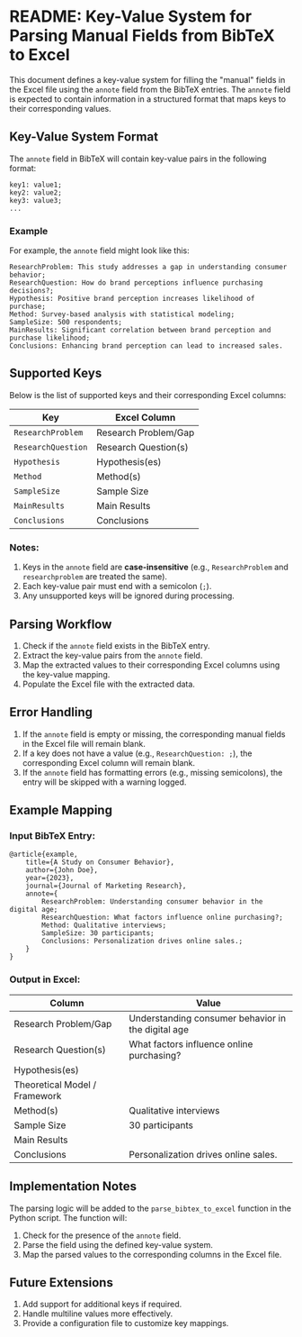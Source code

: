 # README: Key-Value System for Parsing Manual Fields from BibTeX to Excel

This document defines a key-value system for filling the "manual" fields in the Excel file using the `annote` field from the BibTeX entries. The `annote` field is expected to contain information in a structured format that maps keys to their corresponding values.

## Key-Value System Format
The `annote` field in BibTeX will contain key-value pairs in the following format:

```
key1: value1;
key2: value2;
key3: value3;
...
```

### Example
For example, the `annote` field might look like this:

```
ResearchProblem: This study addresses a gap in understanding consumer behavior;
ResearchQuestion: How do brand perceptions influence purchasing decisions?;
Hypothesis: Positive brand perception increases likelihood of purchase;
Method: Survey-based analysis with statistical modeling;
SampleSize: 500 respondents;
MainResults: Significant correlation between brand perception and purchase likelihood;
Conclusions: Enhancing brand perception can lead to increased sales.
```

## Supported Keys
Below is the list of supported keys and their corresponding Excel columns:

| Key               | Excel Column                       |
|-------------------|------------------------------------|
| `ResearchProblem` | Research Problem/Gap              |
| `ResearchQuestion`| Research Question(s)              |
| `Hypothesis`      | Hypothesis(es)                    |
| `Method`          | Method(s)                         |
| `SampleSize`      | Sample Size                       |
| `MainResults`     | Main Results                      |
| `Conclusions`     | Conclusions                       |

### Notes:
1. Keys in the `annote` field are **case-insensitive** (e.g., `ResearchProblem` and `researchproblem` are treated the same).
2. Each key-value pair must end with a semicolon (`;`).
3. Any unsupported keys will be ignored during processing.

## Parsing Workflow
1. Check if the `annote` field exists in the BibTeX entry.
2. Extract the key-value pairs from the `annote` field.
3. Map the extracted values to their corresponding Excel columns using the key-value mapping.
4. Populate the Excel file with the extracted data.

## Error Handling
1. If the `annote` field is empty or missing, the corresponding manual fields in the Excel file will remain blank.
2. If a key does not have a value (e.g., `ResearchQuestion: ;`), the corresponding Excel column will remain blank.
3. If the `annote` field has formatting errors (e.g., missing semicolons), the entry will be skipped with a warning logged.

## Example Mapping
### Input BibTeX Entry:
```
@article{example,
    title={A Study on Consumer Behavior},
    author={John Doe},
    year={2023},
    journal={Journal of Marketing Research},
    annote={
        ResearchProblem: Understanding consumer behavior in the digital age;
        ResearchQuestion: What factors influence online purchasing?;
        Method: Qualitative interviews;
        SampleSize: 30 participants;
        Conclusions: Personalization drives online sales.;
    }
}
```

### Output in Excel:
| Column                     | Value                                      |
|----------------------------|--------------------------------------------|
| Research Problem/Gap       | Understanding consumer behavior in the digital age |
| Research Question(s)       | What factors influence online purchasing? |
| Hypothesis(es)             |                                            |
| Theoretical Model / Framework |                                       |
| Method(s)                  | Qualitative interviews                    |
| Sample Size                | 30 participants                           |
| Main Results               |                                            |
| Conclusions                | Personalization drives online sales.      |

## Implementation Notes
The parsing logic will be added to the `parse_bibtex_to_excel` function in the Python script. The function will:
1. Check for the presence of the `annote` field.
2. Parse the field using the defined key-value system.
3. Map the parsed values to the corresponding columns in the Excel file.

## Future Extensions
1. Add support for additional keys if required.
2. Handle multiline values more effectively.
3. Provide a configuration file to customize key mappings.


